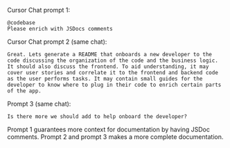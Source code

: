 Cursor Chat prompt 1:
```
@codebase   
Please enrich with JSDocs comments
```

Cursor Chat prompt 2 (same chat):
```
Great. Lets generate a README that onboards a new developer to the code discussing the organization of the code and the business logic. It should also discuss the frontend. To aid understanding, it may cover user stories and correlate it to the frontend and backend code as the user performs tasks. It may contain small guides for the developer to know where to plug in their code to enrich certain parts of the app.
```

Prompt 3 (same chat):
```
Is there more we should add to help onboard the developer?
```

Prompt 1 guarantees more context for documentation by having JSDoc comments. Prompt 2 and prompt 3 makes a more complete documentation.